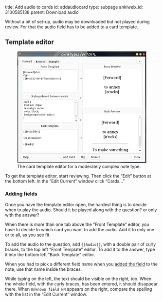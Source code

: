 title: Add audio to cards
id: addaudiocard
type: subpage
ankiweb_id: 3100585138
parent: Download audio

Without a bit of set-up, audio may be downloaded but not played during
review. For that the audio field has to be added to a card template.


## Template editor

<figure>
<img src="images/card_types.png" alt="Window with tabs reading Forward
Reverse Example at the top. The left of the main area is split in
three parts, Front template, Styling and Back template. The right is
split in two: Front preview and Back preview.">
<figcaption>The card template editor for a moderately complex note type.</figcaption>
</figure>
To get the template editor, start reviewing. Then click the “Edit”
button at the bottom left. In the “Edit Current” window click “Cards...”


### Adding fields

Once you have the template editor open, the hardest thing is to decide
when to play the audio. Should it be played along with the question?
or only with the answer?

When there is more than one tab above the “Front Template” editor, you
have to decide to which card you want to add the audio. Add it to
only one or to all, as you see fit.


To add the audio to the question, add `{{Audio}}`, with a double pair
of curly braces, to the top left “Front Template” editor. To add it to
the answer, type it into the bottom left “Back Template” editor.

When you had to pick a different field name when you
[added the field](Add%20audio%20field.html) to the note, use that name
inside the braces.

While typing on the left, the text should be visible on the right,
too. When the whole field, with the curly braces, has been entered, it
should disappear there. When `Unknown field NN` appears on the right,
compare the spelling with the list in the “Edit Current” window.

